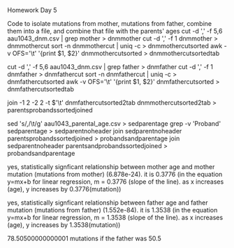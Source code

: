 Homework Day 5

Code to isolate mutations from mother, mutations from father, combine them into a file, and combine that file with the parents' ages
cut -d ',' -f 5,6 aau1043_dnm.csv | grep mother > dnmmother
cut -d ',' -f 1 dnmmother > dnmmothercut
sort -n dnmmothercut | uniq -c > dnmmothercutsorted
awk -v OFS='\t' '{print $1, $2}' dnmmothercutsorted > dnmmothercutsortedtab

cut -d ',' -f 5,6 aau1043_dnm.csv | grep father > dnmfather
cut -d ',' -f 1 dnmfather > dnmfathercut
sort -n dnmfathercut | uniq -c > dnmfathercutsorted
awk -v OFS='\t' '{print $1, $2}' dnmfathercutsorted > dnmfathercutsortedtab

join -1 2 -2 2 -t $'\t' dnmfathercutsorted2tab dnmmothercutsorted2tab > parentsprobandssortedjoined


sed 's/,/\t/g' aau1043_parental_age.csv > sedparentage 
grep -v 'Proband' sedparentage > sedparentnoheader
join sedparentnoheader parentsprobandssortedjoined > probandsandparentage
join sedparentnoheader parentsandprobandssortedjoined > probandsandparentage

yes, statistically signficant relationship between mother age and mother mutation (mutations from mother)
(6.878e-24). it is 0.3776 (in the equation y=mx+b for linear regression, m = 0.3776 (slope of the line). as x increases (age), y increases by 0.3776(mutation))

yes, statistically signficant relationship between father age and father mutation (mutations from father)
(1.552e-84). it is 1.3538 (in the equation y=mx+b for linear regression, m = 1.3538 (slope of the line). as x increases (age), y increases by 1.3538(mutation))

78.50500000000001 mutations if the father was 50.5





